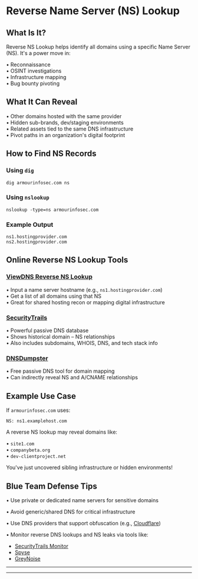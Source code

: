 # Reverse Name Server (NS) Lookup

## What Is It?

Reverse NS Lookup helps identify all domains using a specific Name Server (NS). It's a power move in:

• Reconnaissance  
• OSINT investigations  
• Infrastructure mapping  
• Bug bounty pivoting

## What It Can Reveal

• Other domains hosted with the same provider  
• Hidden sub-brands, dev/staging environments  
• Related assets tied to the same DNS infrastructure  
• Pivot paths in an organization's digital footprint

## How to Find NS Records

### Using `dig`

```
dig armourinfosec.com ns
```

### Using `nslookup`

```
nslookup -type=ns armourinfosec.com
```

### Example Output

```
ns1.hostingprovider.com
ns2.hostingprovider.com
```

## Online Reverse NS Lookup Tools

### [ViewDNS Reverse NS Lookup](https://viewdns.info/reversens/)

• Input a name server hostname (e.g., `ns1.hostingprovider.com`)  
• Get a list of all domains using that NS  
• Great for shared hosting recon or mapping digital infrastructure

### [SecurityTrails](https://securitytrails.com/)

• Powerful passive DNS database  
• Shows historical domain – NS relationships  
• Also includes subdomains, WHOIS, DNS, and tech stack info

### [DNSDumpster](https://dnsdumpster.com/)

• Free passive DNS tool for domain mapping  
• Can indirectly reveal NS and A/CNAME relationships

## Example Use Case

If `armourinfosec.com` uses:

```
NS: ns1.examplehost.com
```

A reverse NS lookup may reveal domains like:

• `site1.com`  
• `companybeta.org`  
• `dev-clientproject.net`

You've just uncovered sibling infrastructure or hidden environments!

## Blue Team Defense Tips

• Use private or dedicated name servers for sensitive domains

• Avoid generic/shared DNS for critical infrastructure

• Use DNS providers that support obfuscation (e.g., [Cloudflare](https://www.cloudflare.com/))

• Monitor reverse DNS lookups and NS leaks via tools like:
  - [SecurityTrails Monitor](https://securitytrails.com/)
  - [Spyse](https://spyse.com/)
  - [GreyNoise](https://www.greynoise.io/)

----
----
